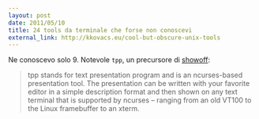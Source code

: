 ```yaml
---
layout: post
date: 2011/05/10
title: 24 tools da terminale che forse non conoscevi
external_link: http://kkovacs.eu/cool-but-obscure-unix-tools
---
```


Ne conoscevo solo 9. Notevole `tpp`, un precursore di [showoff](https://github.com/schacon/showoff):

> tpp stands for text presentation program and is an ncurses-based
presentation tool. The presentation can be written with your favorite
editor in a simple description format and then shown on any text
terminal that is supported by ncurses – ranging from an old VT100 to the
Linux framebuffer to an xterm.